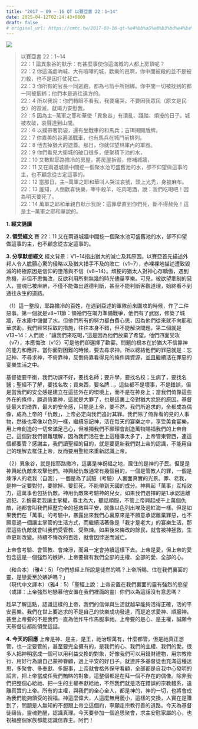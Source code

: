 ```yaml
---
title: "2017 – 09 – 16 QT 以賽亞書 22：1~14"
date: 2025-04-12T02:24:43+0800
draft: false
# original_url: https://cmtc.tw/2017-09-16-qt-%e4%bb%a5%e8%b3%bd%e4%ba%9e%e6%9b%b8-22%ef%bc%9a114
---
```


![](/images/qt.jpg)
> 以賽亞書 22：1\~14  
> 22：1 論異象谷的默示：有甚麼事使你這滿城的人都上房頂呢？  
> 22：2 你這滿處吶喊、大有喧嘩的城，歡樂的邑啊，你中間被殺的並不是被刀殺，也不是因打仗死亡。  
> 22：3 你所有的官長一同逃跑，都為弓箭手所捆綁。你中間一切被找到的都一同被捆綁；他們本是逃往遠方的。  
> 22：4 所以我說：你們轉眼不看我，我要痛哭。不要因我眾民（原文是民女）的毀滅，就竭力安慰我。  
> 22：5 因為主─萬軍之耶和華使「異象谷」有潰亂、踐踏、煩擾的日子。城被攻破，哀聲達到山間。  
> 22：6 以攔帶著箭袋，還有坐戰車的和馬兵；吉珥揭開盾牌。  
> 22：7 你嘉美的谷遍滿戰車，也有馬兵在城門前排列。  
> 22：8 他去掉猶大的遮蓋。那日，你就仰望林庫內的軍器。  
> 22：9 你們看見大衛城的破口很多，便聚積下池的水，  
> 22：10 又數點耶路撒冷的房屋，將房屋拆毀，修補城牆，  
> 22：11 又在兩道城牆中間挖一個聚水池可盛舊池的水，卻不仰望做這事的主，也不顧念從古定這事的。  
> 22：12 當那日，主─萬軍之耶和華叫人哭泣哀號，頭上光禿，身披麻布。  
> 22：13 誰知，人倒歡喜快樂，宰牛殺羊，吃肉喝酒，說：我們吃喝吧！因為明天要死了。  
> 22：14 萬軍之耶和華親自默示我說：這罪孽直到你們死，斷不得赦免！這是主─萬軍之耶和華說的。

**1. 經文誦讀**

**2. 領受經文**
賽 22：11 又在兩道城牆中間挖一個聚水池可盛舊池的水，卻不仰望做這事的主，也不顧念從古定這事的。

**3. 分享默想經文**
經文背景：V1\~14指出猶大的滅亡及其原因。以賽亞首先描述外邦人令人膽顫心驚的侵略以及猶大措手不及的敗亡（v1\~7），赤裸裸地描述遭致毀滅的終極原因是信仰的墮落與不信（v8\~14）。頑梗的猶太人對神心存驕傲，遇到危機，非但不思悔改，反欲利用所剩無幾的時光儘量享樂。可見，被欲望牽制的惡人，靈魂已被麻痹，不僅不能做出道德判斷，甚至不能判斷客觀道理，始終看不到通往永生的道路。

（1）這一整段，耶路撒冷的百姓，在遇到亞述的軍隊前來圍攻的時候，作了二件惡事。第一個就是v8\~11節：領袖們在竭力準備戰爭，他們有了武器，修築了城牆，在水庫中儲備了水。但他們所有的努力都白費心思，因為他們從來就不向耶和華求助。我們經常採取的措施，往往本身不錯，但不能解決問題。第二個就是v13\~14：人們說﹕”讓我們來吃喝，”這是因為他們放棄了希望。他們四面受攻（v7），本應悔改（v12）可是他們卻選擇了歡宴。問題的根本在於猶大不信靠神的能力和應許。當你面對困難的時候，要去尋求神。所以總結他們的罪惡就是：忘記神、不尋求神，不倚靠神，反倒倚靠看得見的條件與資源，並且繼續活在罪惡的宴樂生活之中。

基督徒要平衡，我們功課不好，要找名師；要升學，要找名校；生病了，要找名醫；聖經不了解，要找名牧；買東西，要名牌…，這些都不是壞事，不是錯誤，但是當我們的安全感是建立在這些外在的環境上，而不是在神身上；當我們倚靠這些外在的條件，勝過倚靠神，這就是大罪了，也是這裏上帝對猶大忿怒的原因。基督徒最大的倚靠，最大的安全感，只能是上帝，要不然，我們所追求的，全都成為偶像，成為上帝的「仇敵」，上帝必定向我們追討其罪。我們除了倚靠看的見的人事物，然後也常像以色列一樣，繼續忘記神，活在每天的宴樂之中，享受美食宴樂，用上帝創造的一切來滿足己心，但唯獨我們不願理會創造萬物賜福我們的上帝自己。這個對我們很難理解，因為我們活在世上這種事太多了，上帝管東管西，連這個都要管？感謝主，我們讀聖經的目的，就是要更新我們對上帝的認識，不能用自己的理解去框住上帝，反而要用聖經來重新認識上帝。

（2）異象谷，就是指耶路撒冷，這裏是神祝福之地，居住的是神的子民。但是是神興起仇敵來攻擊他們。神興起仇敵通常有幾個目的，一個是管教人的罪，一個是煉淨人的老我（自我），一個是為了試驗（考驗）人裏面真實的光景。罪、老我，是神一定要對付，要除掉、要釘死，不能帶到天國的成分。神興起「萬事」互相效力，這萬事也包括仇敵。神用仇敵來考驗神的兒女，如果我們選擇的是1.承認遠離過犯、2.捨棄老我讓主掌權，尊主為大，聽話順服，不管上帝興起成千上萬個仇敵，祂都會叫我們經歷完全的拯救與平安，就像以色列出埃及過紅海一樣。但是如果我們在「萬事」的考驗中，暴露出來我們心裏原來是不願意承認離棄罪惡，也不願意過一個讓主掌管的生活方式，而繼續活著像是「我才是老大」的宴樂生活，那麼這些仇敵就會叫我們受管教、受熬煉。如果後來悔改的餘民，就會被神拯救，生命更新改變。持續不悔改的百姓，就會因悖逆而滅亡。

上帝會考驗、會管教、會煉淨，而且一定會持續這樣下去。上帝是愛，但上帝的愛包含這是一個強烈的嫉妒，上帝要擁有我們全部的主權、全部的愛、全部的心。

（和合本）（雅4：5）「你們想經上所說是徒然的嗎？上帝所賜、住在我們裏面的靈，是戀愛至於嫉妒嗎？」  
（現代中文譯本）（雅4：5）「聖經上說：上帝安置在我們裏面的靈有強烈的慾望（或譯：上帝強烈地戀慕他安置在我們裡面的靈）你們以為這話沒有意思嗎？

趁早了解這點，認識這樣的上帝，我們的信仰與生活就越早能夠活得正確，活的平安喜樂。我們在世上要追求的不是自己的快樂成功發達，而是追求愛神、順服神。甚至上帝要的不是我們一直為他作牛作馬服事祂，上帝要的是心、是主權，誠願今天基督徒都能領受這話。

**4. 今天的回應**
上帝是神、是主，是王，祂治理萬有，什麼都管，但是祂真正想管，也一定要管的，甚至要完全擁有的，是我們的心、我們的主權、我們的愛。很多人把神明當成一個可以用利益交換的對象，好像我們可以用錢財禮物，用宗教修行、用好行為讓自己蒙神眷顧，過上平安的好日子。就連許多基督徒也充滿這種迷思，多聚會、多奉獻、多服事，上帝就會格外保守看顧，全部都是自我中心發明的謊言，把上帝當成任我們賄賂的對象，這整個都是在拜一個不存在的偶像。除非我們把整個心給祂、把一生的主權奉獻給祂，不然我們就是活在錯誤的宗教體系，遠離真實的上帝。所有的主權，與我們的全心全人，都是神的，神的一切，也將會成為我們能夠領受的祝福。神這麼偉大，人這麼無用藐小，這樣的交換，人實在是賺到了，問題是人無知的不想跟上帝立這個約，寧願走宗教行善的道路。今天為基督徒禱告，靈魂甦醒，認識真理。今天要參加一個追思聚會，求主安慰家屬的心，也祝福整個家族都能認識信靠主。阿們！
